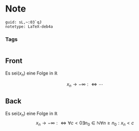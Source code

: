 # Note
```
guid: sL,~:03`qJ
notetype: LaTeX-deb4a
```

### Tags
```
```

## Front
Es sei$\left(x_{n}\right)$ eine Folge in $\mathbb{R}$<div>
$$
x_{n} \rightarrow-\infty: \Longleftrightarrow \cdots
$$</div>

## Back
Es sei$\left(x_{n}\right)$ eine Folge in $\mathbb{R}$
$$
x_{n} \rightarrow-\infty: \Longleftrightarrow \forall c<0 \exists n_{0} \in \mathbb{N} \forall n \geq n_{0}: x_{n}<c
$$
